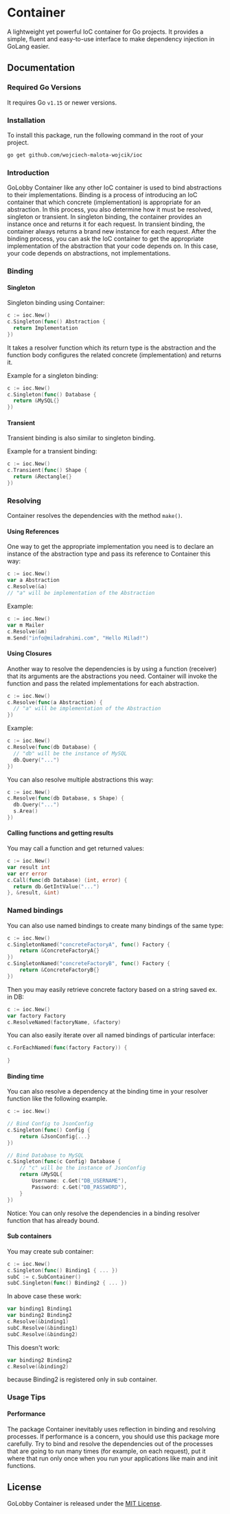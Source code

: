 # Container
A lightweight yet powerful IoC container for Go projects. It provides a simple, fluent and easy-to-use interface to make dependency injection in GoLang easier.

## Documentation

### Required Go Versions
It requires Go `v1.15` or newer versions.

### Installation
To install this package, run the following command in the root of your project.

```bash
go get github.com/wojciech-malota-wojcik/ioc
```

### Introduction
GoLobby Container like any other IoC container is used to bind abstractions to their implementations.
Binding is a process of introducing an IoC container that which concrete (implementation) is appropriate for an abstraction. In this process, you also determine how it must be resolved, singleton or transient. 
In singleton binding, the container provides an instance once and returns it for each request. 
In transient binding, the container always returns a brand new instance for each request.
After the binding process, you can ask the IoC container to get the appropriate implementation of the abstraction that your code depends on. In this case, your code depends on abstractions, not implementations.

### Binding

#### Singleton

Singleton binding using Container:

```go
c := ioc.New()
c.Singleton(func() Abstraction {
  return Implementation
})
```

It takes a resolver function which its return type is the abstraction and the function body configures the related concrete (implementation) and returns it.

Example for a singleton binding:

```go
c := ioc.New()
c.Singleton(func() Database {
  return &MySQL{}
})
```

#### Transient

Transient binding is also similar to singleton binding.

Example for a transient binding:

```go
c := ioc.New()
c.Transient(func() Shape {
  return &Rectangle{}
})
```

### Resolving

Container resolves the dependencies with the method `make()`.

#### Using References

One way to get the appropriate implementation you need is to declare an instance of the abstraction type and pass its reference to Container this way:

```go
c := ioc.New()
var a Abstraction
c.Resolve(&a)
// "a" will be implementation of the Abstraction
```

Example:

```go
c := ioc.New()
var m Mailer
c.Resolve(&m)
m.Send("info@miladrahimi.com", "Hello Milad!")
```

#### Using Closures

Another way to resolve the dependencies is by using a function (receiver) that its arguments are the abstractions you 
need. Container will invoke the function and pass the related implementations for each abstraction.

```go
c := ioc.New()
c.Resolve(func(a Abstraction) {
  // "a" will be implementation of the Abstraction
})
```

Example:

```go
c := ioc.New()
c.Resolve(func(db Database) {
  // "db" will be the instance of MySQL
  db.Query("...")
})
```

You can also resolve multiple abstractions this way:

```go
c := ioc.New()
c.Resolve(func(db Database, s Shape) {
  db.Query("...")
  s.Area()
})
```

#### Calling functions and getting results

You may call a function and get returned values:

```go
c := ioc.New()
var result int
var err error
c.Call(func(db Database) (int, error) {
  return db.GetIntValue("...")
}, &result, &int)
```

### Named bindings

You can also use named bindings to create many bindings of the same type:

```go
c := ioc.New()
c.SingletonNamed("concreteFactoryA", func() Factory {
	return &ConcreteFactoryA{}
})
c.SingletonNamed("concreteFactoryB", func() Factory {
    return &ConcreteFactoryB{}
})
```

Then you may easily retrieve concrete factory based on a string saved ex. in DB:

```go
c := ioc.New()
var factory Factory
c.ResolveNamed(factoryName, &factory)
```

You can also easily iterate over all named bindings of particular interface:

```go
c.ForEachNamed(func(factory Factory)) {
    
}
```

#### Binding time

You can also resolve a dependency at the binding time in your resolver function like the following example.

```go
c := ioc.New()

// Bind Config to JsonConfig
c.Singleton(func() Config {
    return &JsonConfig{...}
})

// Bind Database to MySQL
c.Singleton(func(c Config) Database {
    // "c" will be the instance of JsonConfig
    return &MySQL{
        Username: c.Get("DB_USERNAME"),
        Password: c.Get("DB_PASSWORD"),
    }
})
```

Notice: You can only resolve the dependencies in a binding resolver function that has already bound.

#### Sub containers

You may create sub container:

```go
c := ioc.New()
c.Singleton(func() Binding1 { ... })
subC := c.SubContainer()
subC.Singleton(func() Binding2 { ... })
```

In above case these work:

```go
var binding1 Binding1
var binding2 Binding2
c.Resolve(&binding1)
subC.Resolve(&binding1)
subC.Resolve(&binding2)
```

This doesn't work:

```go
var binding2 Binding2
c.Resolve(&binding2)
```

because Binding2 is registered only in sub container.

### Usage Tips

#### Performance
The package Container inevitably uses reflection in binding and resolving processes. 
If performance is a concern, you should use this package more carefully. 
Try to bind and resolve the dependencies out of the processes that are going to run many times 
(for example, on each request), put it where that run only once when you run your applications 
like main and init functions.

## License

GoLobby Container is released under the [MIT License](http://opensource.org/licenses/mit-license.php).
